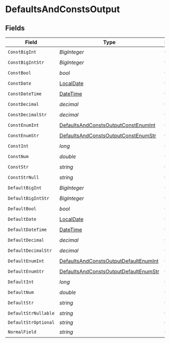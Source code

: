 # DefaultsAndConstsOutput


## Fields

| Field                                                                                                 | Type                                                                                                  | Required                                                                                              | Description                                                                                           |
| ----------------------------------------------------------------------------------------------------- | ----------------------------------------------------------------------------------------------------- | ----------------------------------------------------------------------------------------------------- | ----------------------------------------------------------------------------------------------------- |
| `ConstBigInt`                                                                                         | *BigInteger*                                                                                          | :heavy_check_mark:                                                                                    | N/A                                                                                                   |
| `ConstBigIntStr`                                                                                      | *BigInteger*                                                                                          | :heavy_check_mark:                                                                                    | N/A                                                                                                   |
| `ConstBool`                                                                                           | *bool*                                                                                                | :heavy_check_mark:                                                                                    | N/A                                                                                                   |
| `ConstDate`                                                                                           | [LocalDate](https://nodatime.org/3.1.x/api/NodaTime.LocalDate.html)                                   | :heavy_check_mark:                                                                                    | N/A                                                                                                   |
| `ConstDateTime`                                                                                       | [DateTime](https://learn.microsoft.com/en-us/dotnet/api/system.datetime?view=net-5.0)                 | :heavy_check_mark:                                                                                    | N/A                                                                                                   |
| `ConstDecimal`                                                                                        | *decimal*                                                                                             | :heavy_check_mark:                                                                                    | N/A                                                                                                   |
| `ConstDecimalStr`                                                                                     | *decimal*                                                                                             | :heavy_check_mark:                                                                                    | N/A                                                                                                   |
| `ConstEnumInt`                                                                                        | [DefaultsAndConstsOutputConstEnumInt](../../models/shared/DefaultsAndConstsOutputConstEnumInt.md)     | :heavy_check_mark:                                                                                    | N/A                                                                                                   |
| `ConstEnumStr`                                                                                        | [DefaultsAndConstsOutputConstEnumStr](../../models/shared/DefaultsAndConstsOutputConstEnumStr.md)     | :heavy_check_mark:                                                                                    | N/A                                                                                                   |
| `ConstInt`                                                                                            | *long*                                                                                                | :heavy_check_mark:                                                                                    | N/A                                                                                                   |
| `ConstNum`                                                                                            | *double*                                                                                              | :heavy_check_mark:                                                                                    | N/A                                                                                                   |
| `ConstStr`                                                                                            | *string*                                                                                              | :heavy_check_mark:                                                                                    | N/A                                                                                                   |
| `ConstStrNull`                                                                                        | *string*                                                                                              | :heavy_check_mark:                                                                                    | N/A                                                                                                   |
| `DefaultBigInt`                                                                                       | *BigInteger*                                                                                          | :heavy_check_mark:                                                                                    | N/A                                                                                                   |
| `DefaultBigIntStr`                                                                                    | *BigInteger*                                                                                          | :heavy_check_mark:                                                                                    | N/A                                                                                                   |
| `DefaultBool`                                                                                         | *bool*                                                                                                | :heavy_check_mark:                                                                                    | N/A                                                                                                   |
| `DefaultDate`                                                                                         | [LocalDate](https://nodatime.org/3.1.x/api/NodaTime.LocalDate.html)                                   | :heavy_check_mark:                                                                                    | N/A                                                                                                   |
| `DefaultDateTime`                                                                                     | [DateTime](https://learn.microsoft.com/en-us/dotnet/api/system.datetime?view=net-5.0)                 | :heavy_check_mark:                                                                                    | N/A                                                                                                   |
| `DefaultDecimal`                                                                                      | *decimal*                                                                                             | :heavy_check_mark:                                                                                    | N/A                                                                                                   |
| `DefaultDecimalStr`                                                                                   | *decimal*                                                                                             | :heavy_check_mark:                                                                                    | N/A                                                                                                   |
| `DefaultEnumInt`                                                                                      | [DefaultsAndConstsOutputDefaultEnumInt](../../models/shared/DefaultsAndConstsOutputDefaultEnumInt.md) | :heavy_check_mark:                                                                                    | N/A                                                                                                   |
| `DefaultEnumStr`                                                                                      | [DefaultsAndConstsOutputDefaultEnumStr](../../models/shared/DefaultsAndConstsOutputDefaultEnumStr.md) | :heavy_check_mark:                                                                                    | N/A                                                                                                   |
| `DefaultInt`                                                                                          | *long*                                                                                                | :heavy_check_mark:                                                                                    | N/A                                                                                                   |
| `DefaultNum`                                                                                          | *double*                                                                                              | :heavy_check_mark:                                                                                    | N/A                                                                                                   |
| `DefaultStr`                                                                                          | *string*                                                                                              | :heavy_check_mark:                                                                                    | N/A                                                                                                   |
| `DefaultStrNullable`                                                                                  | *string*                                                                                              | :heavy_check_mark:                                                                                    | N/A                                                                                                   |
| `DefaultStrOptional`                                                                                  | *string*                                                                                              | :heavy_minus_sign:                                                                                    | N/A                                                                                                   |
| `NormalField`                                                                                         | *string*                                                                                              | :heavy_check_mark:                                                                                    | N/A                                                                                                   |
